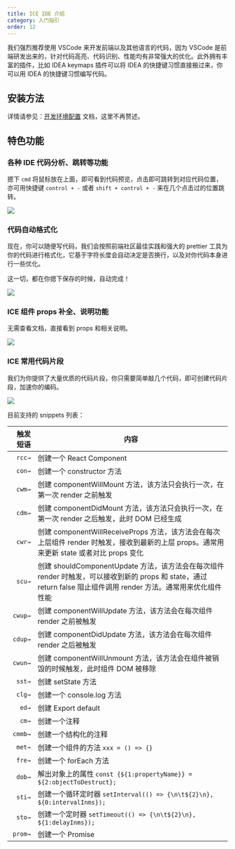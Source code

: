 ```yaml
---
title: ICE IDE 介绍
category: 入门指引
order: 12
---
```


我们强烈推荐使用 VSCode 来开发前端以及其他语言的代码，因为 VSCode 是前端研发出来的，针对代码高亮、代码识别、性能均有非常强大的优化。此外拥有丰富的插件，比如 IDEA keymaps 插件可以将 IDEA 的快捷键习惯直接搬过来，你可以用 IDEA 的快捷键习惯编写代码。

## 安装方法

详情请参见：[开发环境配置](/docs/guide/environment) 文档，这里不再赘述。

## 特色功能

### 各种 IDE 代码分析、跳转等功能

摁下 `cmd` 将鼠标放在上面，即可看到代码预览，点击即可跳转到对应代码位置，亦可用快捷键 `control + -` 或者 `shift + control + -` 来在几个点击过的位置跳转。

![](https://img.alicdn.com/tfs/TB1GJoVdwoQMeJjy1XaXXcSsFXa-1864-1100.gif)

### 代码自动格式化

现在，你可以随便写代码，我们会按照前端社区最佳实践和强大的 prettier 工具为你的代码进行格式化，它基于字符长度会自动决定是否换行，以及对你代码本身进行一些优化。

这一切，都在你摁下保存的时候，自动完成！

![](https://img.alicdn.com/tfs/TB1R0cVdwoQMeJjy1XaXXcSsFXa-2014-1104.gif)

### ICE 组件 props 补全、说明功能

无需查看文档，直接看到 props 和相关说明。

![](https://img.alicdn.com/tfs/TB1rstddUgQMeJjy0FjXXaExFXa-2070-640.gif)

### ICE 常用代码片段

我们为你提供了大量优质的代码片段，你只需要简单敲几个代码，即可创建代码片段，加速你的编码。

![](https://img.alicdn.com/tfs/TB1ZWfUXqagSKJjy0FbXXa.mVXa-1244-700.gif)

目前支持的 snippets 列表：

| 触发短语  | 内容 |
| -------: | ------- |
| `rcc→`   | 创建一个 React Component |
| `con→`  | 创建一个 constructor 方法 |
| `cwm→`  | 创建 componentWillMount 方法，该方法只会执行一次，在第一次 render 之前触发 |
| `cdm→`  | 创建 componentDidMount 方法，该方法只会执行一次，在第一次 render 之后触发，此时 DOM 已经生成 |
| `cwr→`  | 创建 componentWillReceiveProps 方法，该方法会在每次上层组件 render 时触发，接收到最新的上层 props。通常用来更新 state 或者对比 props 变化 |
| `scu→`  | 创建 shouldComponentUpdate 方法，该方法会在每次组件 render 时触发，可以接收到新的 props 和 state，通过 return false 阻止组件调用 render 方法。通常用来优化组件性能 |
| `cwup→`  | 创建 componentWillUpdate 方法，该方法会在每次组件 render 之前被触发 |
| `cdup→`  | 创建 componentDidUpdate 方法，该方法会在每次组件 render 之后被触发 |
| `cwun→`  | 创建 componentWillUnmount 方法，该方法会在组件被销毁的时候触发，此时组件 DOM 被移除 |
| `sst→`  | 创建 setState 方法 |
| `clg→`  | 创建一个 console.log 方法 |
| `ed→`  | 创建 Export default |
| `cm→`  | 创建一个注释 |
| `cmmb→`  | 创建一个结构化的注释 |
| `met→`  | 创建一个组件的方法 `xxx = () => {}` |
| `fre→`  | 创建一个 forEach 方法 |
| `dob→`  | 解出对象上的属性 `const {${1:propertyName}} = ${2:objectToDestruct};` |
| `sti→`  | 创建一个循环定时器 `setInterval(() => {\n\t${2}\n}, ${0:intervalInms});` |
| `sto→`  | 创建一个定时器 `setTimeout(() => {\n\t${2}\n}, ${1:delayInms});` |
| `prom→`  | 创建一个 Promise |